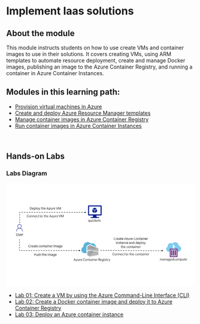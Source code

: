 # Implement Iaas solutions


## About the module

This module instructs students on how to use create VMs and container images to use in their solutions. It covers creating VMs, using ARM templates to automate resource deployment, create and manage Docker images, publishing an image to the Azure Container Registry, and running a container in Azure Container Instances.
<br/>

## Modules in this learning path:

* [Provision virtual machines in Azure](https://github.com/airan-tw/azure_training/blob/main/M1/Implement%20Iaas%20solutions/Provision_vm.md)
* [Create and deploy Azure Resource Manager templates](https://github.com/airan-tw/azure_training/blob/main/M1/Implement%20Iaas%20solutions/Create_arm.md)
* [Manage container images in Azure Container Registry](https://github.com/airan-tw/azure_training/blob/main/M1/Implement%20Iaas%20solutions/Manage_container.md)
* [Run container images in Azure Container Instances](https://github.com/airan-tw/azure_training/blob/main/M1/Implement%20Iaas%20solutions/Run_container.md)
<br>


## Hands-on Labs 

### Labs Diagram

![alt text](images/Lab05-Diagram.png)
<br>

* [Lab 01: Create a VM by using the Azure Command-Line Interface (CLI)](https://github.com/airan-tw/azure_training/blob/main/M1/Implement%20Iaas%20solutions/lab01.md)
* [Lab 02: Create a Docker container image and deploy it to Azure Container Registry](https://github.com/airan-tw/azure_training/blob/main/M1/Implement%20Iaas%20solutions/lab02.md)
* [Lab 03: Deploy an Azure container instance](https://github.com/airan-tw/azure_training/blob/main/M1/Implement%20Iaas%20solutions/lab03.md)
